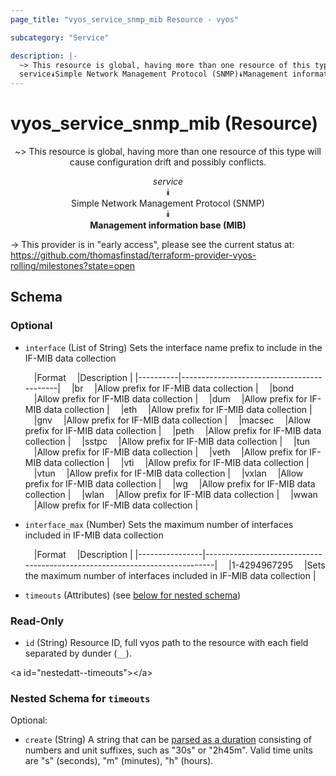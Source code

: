```yaml
---
page_title: "vyos_service_snmp_mib Resource - vyos"

subcategory: "Service"

description: |- 
  ~> This resource is global, having more than one resource of this type will cause configuration drift and possibly conflicts.
  service⯯Simple Network Management Protocol (SNMP)⯯Management information base (MIB)
---
```


# vyos_service_snmp_mib (Resource)
<center>

~> This resource is global, having more than one resource of this type will cause configuration drift and possibly conflicts.

*service*  
⯯  
Simple Network Management Protocol (SNMP)  
⯯  
**Management information base (MIB)**


</center>

-> This provider is in "early access", please see the current status at: https://github.com/thomasfinstad/terraform-provider-vyos-rolling/milestones?state=open

## Schema

### Optional

- `interface` (List of String) Sets the interface name prefix to include in the IF-MIB data collection

    &emsp;|Format  &emsp;|Description                              |
    |----------|-------------------------------------------|
    &emsp;|br      &emsp;|Allow prefix for IF-MIB data collection  |
    &emsp;|bond    &emsp;|Allow prefix for IF-MIB data collection  |
    &emsp;|dum     &emsp;|Allow prefix for IF-MIB data collection  |
    &emsp;|eth     &emsp;|Allow prefix for IF-MIB data collection  |
    &emsp;|gnv     &emsp;|Allow prefix for IF-MIB data collection  |
    &emsp;|macsec  &emsp;|Allow prefix for IF-MIB data collection  |
    &emsp;|peth    &emsp;|Allow prefix for IF-MIB data collection  |
    &emsp;|sstpc   &emsp;|Allow prefix for IF-MIB data collection  |
    &emsp;|tun     &emsp;|Allow prefix for IF-MIB data collection  |
    &emsp;|veth    &emsp;|Allow prefix for IF-MIB data collection  |
    &emsp;|vti     &emsp;|Allow prefix for IF-MIB data collection  |
    &emsp;|vtun    &emsp;|Allow prefix for IF-MIB data collection  |
    &emsp;|vxlan   &emsp;|Allow prefix for IF-MIB data collection  |
    &emsp;|wg      &emsp;|Allow prefix for IF-MIB data collection  |
    &emsp;|wlan    &emsp;|Allow prefix for IF-MIB data collection  |
    &emsp;|wwan    &emsp;|Allow prefix for IF-MIB data collection  |
- `interface_max` (Number) Sets the maximum number of interfaces included in IF-MIB data collection

    &emsp;|Format        &emsp;|Description                                                               |
    |----------------|----------------------------------------------------------------------------|
    &emsp;|1-4294967295  &emsp;|Sets the maximum number of interfaces included in IF-MIB data collection  |
- `timeouts` (Attributes) (see [below for nested schema](#nestedatt--timeouts))

### Read-Only

- `id` (String) Resource ID, full vyos path to the resource with each field separated by dunder (`__`).

&lt;a id=&#34;nestedatt--timeouts&#34;&gt;&lt;/a&gt;
### Nested Schema for `timeouts`

Optional:

- `create` (String) A string that can be [parsed as a duration](https://pkg.go.dev/time#ParseDuration) consisting of numbers and unit suffixes, such as &#34;30s&#34; or &#34;2h45m&#34;. Valid time units are &#34;s&#34; (seconds), &#34;m&#34; (minutes), &#34;h&#34; (hours).  
